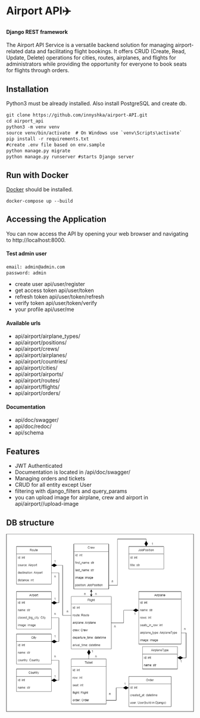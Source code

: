 # Airport API✈️
#### Django REST framework

The Airport API Service is a versatile backend solution for managing airport-related data and facilitating flight bookings. It offers CRUD (Create, Read, Update, Delete) operations for cities, routes, airplanes, and flights for administrators while providing the opportunity for everyone to book seats for flights through orders.

## Installation

Python3 must be already installed.
Also install PostgreSQL and create db.

```shell
git clone https://github.com/innyshka/airport-API.git
cd airport_api
python3 -m venv venv
source venv/bin/activate  # On Windows use `venv\Scripts\activate`
pip install -r requirements.txt
#create .env file based on env.sample
python manage.py migrate
python manage.py runserver #starts Django server
```

## Run with Docker

[Docker](https://www.docker.com/products/docker-desktop) should be installed.
```shell
docker-compose up --build
```

## Accessing the Application

You can now access the API by opening your web browser 
and navigating to http://localhost:8000.

#### Test admin user
```shell
email: admin@admin.com
password: admin
```
- create user api/user/register
- get access token api/user/token
- refresh token api/user/token/refresh
- verify token api/user/token/verify
- your profile api/user/me

#### Available urls
- api/airport/airplane_types/
- api/airport/positions/
- api/airport/crews/
- api/airport/airplanes/
- api/airport/countries/
- api/airport/cities/
- api/airport/airports/
- api/airport/routes/
- api/airport/flights/
- api/airport/orders/

#### Documentation
- api/doc/swagger/
- api/doc/redoc/
- api/schema


## Features
- JWT Authenticated
- Documentation is located in /api/doc/swagger/
- Managing orders and tickets
- CRUD for all entity except User
- filtering with django_filters and query_params
- you can upload image for airplane, crew and airport in api/airport/<entity>/upload-image

## DB structure
![DB structure](demo/schema.png)
